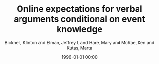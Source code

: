 ---
layout: post
title: Online expectations for verbal arguments conditional on event knowledge

date: 1996-01-01 00:00
author: Bicknell, Klinton and Elman, Jeffrey L and Hare, Mary and McRae, Ken and Kutas, Marta
tags: ["event knowledge","event-related potentials","expectancy generation","fit","self-paced reading","thematic"]
journal: Proceedings of the 30th annual conference of the C}ognitive S}cience S}ociety

year: 2008
---